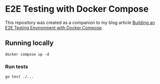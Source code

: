 # E2E Testing with Docker Compose

This repository was created as a companion to my blog article
[Building an E2E Testing Environment with Docker Compose](https://sebastiancoding.com/blog/e2e-testing-and-development-with-docker-compose/).

## Running locally
```shell
docker compose up -d
```

### Run tests
```shell
go test ./...
```